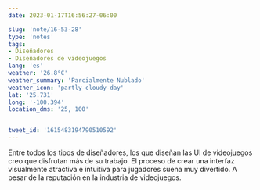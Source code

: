 ```yaml
---
date: 2023-01-17T16:56:27-06:00

slug: 'note/16-53-28'
type: 'notes'
tags:
- Diseñadores
- Diseñadores de videojuegos
lang: 'es'
weather: '26.8°C'
weather_summary: 'Parcialmente Nublado'
weather_icon: 'partly-cloudy-day'
lat: '25.731'
long: '-100.394'
location_dms: '25, 100'


tweet_id: '1615483194790510592'
---
```

Entre todos los tipos de diseñadores, los que diseñan las UI de videojuegos creo que disfrutan más de su trabajo. El proceso de crear una interfaz visualmente atractiva e intuitiva para jugadores suena muy divertido. A pesar de la reputación en la industria de videojuegos.